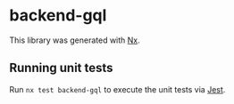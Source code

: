 # backend-gql

This library was generated with [Nx](https://nx.dev).

## Running unit tests

Run `nx test backend-gql` to execute the unit tests via [Jest](https://jestjs.io).
